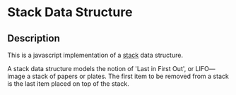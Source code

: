 
# Stack Data Structure

## Description

This is a javascript implementation of a
[stack](http://en.wikipedia.org/wiki/stack_%28abstract_data_type%29)
data structure.

A stack data structure models the notion of 'Last in First Out', or LIFO&mdash;
image a stack of papers or plates.  The first item to be removed from a stack
is the last item placed on top of the stack.